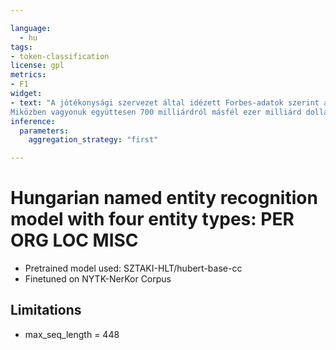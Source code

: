 ```yaml
---

language: 
  - hu
tags:
- token-classification
license: gpl
metrics:
- F1
widget:
- text: "A jótékonysági szervezet által idézett Forbes-adatok szerint a világ tíz leggazdagabb embere: Elon Musk (Tesla, SpaceX), Jeff Bezos (Amazon, Blue Origin), Bernard Arnault és családja (LVMH, azaz Louis Vuitton és Moët Hennessy), Bill Gates (Microsoft), Larry Ellison (Oracle), Larry Page (Google), Sergey Brin (Google), Mark Zuckerberg (Facebook), Steve Ballmer (Microsoft) és Warren Buffett (befektető).
Miközben vagyonuk együttesen 700 milliárdról másfél ezer milliárd dollárra nőtt 2020 márciusa és 2021 novembere között, jelentős eltérések vannak közöttük: Musk vagyona több mint 1000 százalékos, míg Gatesé szerényebb, 30 százalékos növekedést mutatott."
inference:
  parameters:
    aggregation_strategy: "first"

---
```


# Hungarian named entity recognition model with four entity types: PER ORG LOC MISC

  - Pretrained model used: SZTAKI-HLT/hubert-base-cc 
  - Finetuned on NYTK-NerKor Corpus
  	
## Limitations

- max_seq_length = 448